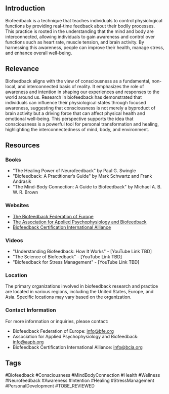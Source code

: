 ## Introduction
Biofeedback is a technique that teaches individuals to control physiological functions by providing real-time feedback about their bodily processes. This practice is rooted in the understanding that the mind and body are interconnected, allowing individuals to gain awareness and control over functions such as heart rate, muscle tension, and brain activity. By harnessing this awareness, people can improve their health, manage stress, and enhance overall well-being.

## Relevance
Biofeedback aligns with the view of consciousness as a fundamental, non-local, and interconnected basis of reality. It emphasizes the role of awareness and intention in shaping our experiences and responses to the world around us. Research in biofeedback has demonstrated that individuals can influence their physiological states through focused awareness, suggesting that consciousness is not merely a byproduct of brain activity but a driving force that can affect physical health and emotional well-being. This perspective supports the idea that consciousness is a powerful tool for personal transformation and healing, highlighting the interconnectedness of mind, body, and environment.

## Resources

### Books
- "The Healing Power of Neurofeedback" by Paul G. Swingle
- "Biofeedback: A Practitioner’s Guide" by Mark Schwartz and Frank Andrasik
- "The Mind-Body Connection: A Guide to Biofeedback" by Michael A. B. W. R. Brown

### Websites
- [The Biofeedback Federation of Europe](https://www.bfe.org)
- [The Association for Applied Psychophysiology and Biofeedback](https://www.aapb.org)
- [Biofeedback Certification International Alliance](https://www.bcia.org)

### Videos
- "Understanding Biofeedback: How It Works" - [YouTube Link TBD]
- "The Science of Biofeedback" - [YouTube Link TBD]
- "Biofeedback for Stress Management" - [YouTube Link TBD]

### Location
The primary organizations involved in biofeedback research and practice are located in various regions, including the United States, Europe, and Asia. Specific locations may vary based on the organization.

### Contact Information
For more information or inquiries, please contact:
- Biofeedback Federation of Europe: info@bfe.org
- Association for Applied Psychophysiology and Biofeedback: info@aapb.org
- Biofeedback Certification International Alliance: info@bcia.org

## Tags
#Biofeedback #Consciousness #MindBodyConnection #Health #Wellness #Neurofeedback #Awareness #Intention #Healing #StressManagement #PersonalDevelopment #TOBE_REVIEWED
